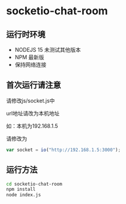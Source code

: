 # socketio-chat-room



## 运行时环境

+ NODEJS 15 未测试其他版本
+ NPM 最新版
+ 保持网络连接

## 首次运行请注意

请修改js/socket.js中

url地址请改为本机地址

如：本机为192.168.1.5

请修改为

```js
var socket = io("http://192.168.1.5:3000");
```

## 运行方法

```bash
cd socketio-chat-room
npm install
node index.js
```

